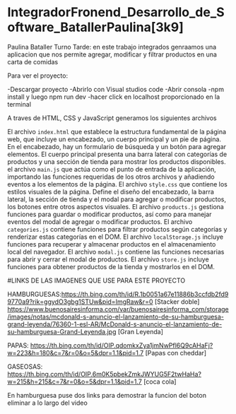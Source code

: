 # IntegradorFronend_Desarrollo_de_Software_BatallerPaulina[3k9]
Paulina Bataller Turno Tarde: en este trabajo integrados genraamos una aplicacion que nos permite agregar, modificar y filtrar productos en una carta de comidas 

Para ver el proyecto:

-Descargar proyecto
-Abrirlo con Visual studios code
-Abrir consola
-npm install y luego npm run dev
-hacer click en localhost proporcionado en la terminal

A traves de HTML, CSS y JavaScript generamos los siguientes archivos

El archivo `index.html`  que establece la estructura fundamental de la página web, que incluye un encabezado, un cuerpo principal y un pie de página. En el encabezado, hay un formulario de búsqueda y un botón para agregar elementos. El cuerpo principal presenta una barra lateral con categorías de productos y una sección de tienda para mostrar los productos disponibles.
el archivo `main.js` que actúa como el punto de entrada de la aplicación, importando las funciones requeridas de los otros archivos y añadiendo eventos a los elementos de la página.
El archivo `style.css` que contiene los estilos visuales de la página. Define el diseño del encabezado, la barra lateral, la sección de tienda y el modal para agregar o modificar productos, los botones entre otros aspectos visuales.
El archivo `products.js` gestiona funciones para guardar o modificar productos, así como para manejar eventos del modal de agregar o modificar productos.
El archivo `categories.js` contiene funciones para filtrar productos según categorías y renderizar estas categorías en el DOM.
El archivo `localStorage.js` incluye funciones para recuperar y almacenar productos en el almacenamiento local del navegador.
El archivo `modal.js` contiene las funciones necesarias para abrir y cerrar el modal de productos.
El archivo `store.js` incluye funciones para obtener productos de la tienda y mostrarlos en el DOM.

#LINKS DE LAS IMAGENES QUE USE PARA ESTE PROYECTO

HAMBURGUESAS:https://th.bing.com/th/id/R.1b0051a67e11886b3ccfdb2fd99770a9?rik=ggydO3gbg1STUw&pid=ImgRaw&r=0       [Stacker doble]   
             https://www.buenosairesinforma.com/var/buenosairesinforma_com/storage/images/notas/mcdonald-s-anuncio-el-lanzamiento-de-su-hamburguesa-grand-leyenda/76360-1-esl-AR/McDonald-s-anuncio-el-lanzamiento-de-su-hamburguesa-Grand-Leyenda.jpg                     [Gran Leyenda]

PAPAS: https://th.bing.com/th/id/OIP.qdomkxZya1jmNwPfl6Q9cAHaFj?w=223&h=180&c=7&r=0&o=5&dpr=1.1&pid=1.7              [Papas con cheddar]


GASEOSAS: https://th.bing.com/th/id/OIP.6m0K5pbekZmkJWYUG5F2twHaHa?w=215&h=215&c=7&r=0&o=5&dpr=1.1&pid=1.7             [coca cola]

En hamburguesa puse dos links para demostrar la funcion del boton eliminar a lo largo del video




